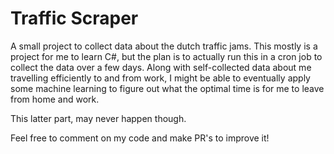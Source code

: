 # Traffic Scraper

A small project to collect data about the dutch traffic jams. This mostly is a project for me to learn C#, but the plan is to actually run this in a cron job to collect the data over a few days. Along with self-collected data about me travelling efficiently to and from work, I might be able to eventually apply some machine learning to figure out what the optimal time is for me to leave from home and work.

This latter part, may never happen though.

Feel free to comment on my code and make PR's to improve it!

